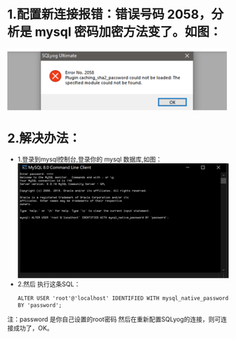 # 1.配置新连接报错：错误号码 2058，分析是 mysql 密码加密方法变了。如图：
![](图库/1.PNG)
# 2.解决办法：
* 1.登录到mysql控制台,登录你的 mysql 数据库,如图：
 ![](图库/2.PNG)
* 2.然后 执行这条SQL：
   ```mysql
   ALTER USER 'root'@'localhost' IDENTIFIED WITH mysql_native_password BY 'password';
  ```
注：password 是你自己设置的root密码
然后在重新配置SQLyog的连接，则可连接成功了，OK。
